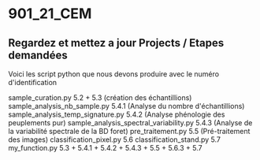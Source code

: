 # 901_21_CEM

## Regardez et mettez a jour Projects / Etapes demandées 

Voici les script python que nous devons produire avec le numéro d'identification

sample_curation.py 5.2 + 5.3 (création des échantillions) 
sample_analysis_nb_sample.py 5.4.1 (Analyse du nombre d'échantillions)
sample_analysis_temp_signature.py  5.4.2  (Analyse phénologie des peuplements pur) 
sample_analysis_spectral_variability.py  5.4.3  (Analyse de la variabilité spectrale de la BD foret)
pre_traitement.py   5.5  (Pré-traitement des images)
classification_pixel.py  5.6
classification_stand.py  5.7
my_function.py   5.3 + 5.4.1 + 5.4.2 + 5.4.3 + 5.5 + 5.6.3 + 5.7
